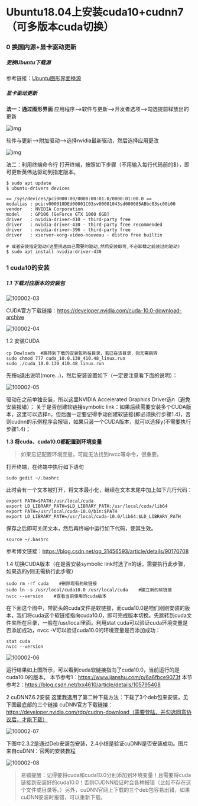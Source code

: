 # Ubuntu18.04上安装cuda10+cudnn7（可多版本cuda切换）

### 0 换国内源+显卡驱动更新

##### 更换Ubuntu下载源

参考链接：[Ubuntu图形界面换源](https://blog.csdn.net/daerzei/article/details/84873964)

##### 显卡驱动更新

**法一：通过图形界面**
应用程序–>软件与更新–>开发者选项–>勾选提前释放出的更新

![img](https://img-blog.csdnimg.cn/20200624220733264.png?x-oss-process=image/watermark,type_ZmFuZ3poZW5naGVpdGk,shadow_10,text_aHR0cHM6Ly9ibG9nLmNzZG4ubmV0L2hlbm55eHU=,size_16,color_FFFFFF,t_70#pic_center)

软件与更新–>附加驱动–>选择nvidia最新驱动，然后选择应用更改

![img](https://img-blog.csdnimg.cn/20200624221300322.png?x-oss-process=image/watermark,type_ZmFuZ3poZW5naGVpdGk,shadow_10,text_aHR0cHM6Ly9ibG9nLmNzZG4ubmV0L2hlbm55eHU=,size_16,color_FFFFFF,t_70#pic_center)

法二：利用终端命令行
打开终端，按照如下步骤（不用输入每行代码前的$），即可更新英伟达驱动到指定版本。

```she
$ sudo apt update
$ ubuntu-drivers devices

== /sys/devices/pci0000:00/0000:00:01.0/0000:01:00.0 ==
modalias : pci:v000010DEd00001C03sv00001043sd000085ABbc03sc00i00
vendor   : NVIDIA Corporation
model    : GP106 [GeForce GTX 1060 6GB]
driver   : nvidia-driver-410 - third-party free
driver   : nvidia-driver-430 - third-party free recommended
driver   : nvidia-driver-396 - third-party free
driver   : xserver-xorg-video-nouveau - distro free builtin

# 或者安装指定驱动(这里挑选自己需要的驱动,然后安装即可,不必卸载之前装过的驱动)
$ sudo apt install nvidia-driver-430
```



### 1 cuda10的安装

##### 1.1 下载对应版本的安装包

![100002-03](images/100002-03.jpg)

CUDA官方下载链接：https://developer.nvidia.com/cuda-10.0-download-archive

![100002-04](images/100002-04.jpg)

1.2 安装CUDA

```she
cp Dowloads  #跳转到下载的安装包所在目录，若已在该目录，则无需跳转
sudo chmod 777 cuda_10.0.130_410.48_linux.run
sudo ./cuda_10.0.130_410.48_linux.run
```

先按q退出说明(more…)，然后安装设置如下（一定要注意看下面的说明）：

![100002-05](images/100002-05.jpg)

驱动在之前单独安装，所以这里NVIDIA Accelerated Graphics Driver选n（避免安装报错）；
关于是否创建软链接symbolic link：如果后续需要安装多个CUDA版本，这里可以选择n，但后面一定要记得手动创建软链接(即必须执行步骤1.4)，否则cudnn的示例程序会报错，如果只装一个CUDA版本，就可以选择y(不需要执行步骤1.4)；

**1.3 将cuda、cuda10.0都配置到环境变量**

> 如果忘记配置环境变量，可能无法找到nvcc等命令，很重要。

打开终端，在终端中执行如下语句

```she
sudo gedit ~/.bashrc
```

此时会有一个文本被打开，将文本最小化，继续在文本末尾中加上如下几行代码：

```she
export PATH=$PATH:/usr/local/cuda
export LD_LIBRARY_PATH=$LD_LIBRARY_PATH:/usr/local/cuda/lib64
export PATH=/usr/local/cuda-10.0/bin:$PATH
export LD_LIBRARY_PATH=/usr/local/cuda-10.0/lib64:$LD_LIBRARY_PATH
```

保存之后即可关闭文本，然后再终端中运行如下代码，使其生效。

```she
source ~/.bashrc
```

参考博文链接：https://blog.csdn.net/qq_31456593/article/details/90170708

1.4 切换CUDA版本（在是否安装symbolic link时选了n的话，需要执行此步骤，如果选的y则无需执行此步骤）

```she
sudo rm -rf cuda    #删除现有的软链接
sudo ln -s /usr/local/cuda10.0 /usr/local/cuda    #建立新的软链接
nvcc --version    #查看当前使用的cuda版本
```

在下面这个图中，带箭头的cuda文件是软链接，而cuda10.0是咱们刚刚安装的版本，我们将cuda这个软链接指向cuda10.0，即可完成版本切换。先跳转到cuda文件夹所在目录，一般在/usr/local里面。利用stat cuda可以验证cuda环境变量是否添加成功，nvcc -V可以验证cuda10.0的环境变量是否添加成功：

```she
stat cuda
nvcc --version
```

![100002-06](images/100002-06.jpg)

运行结果如上图所示，可以看到cuda软链接指向了cuda10.0，当前运行的是cuda10.0的版本。
本节参考1：https://www.jianshu.com/p/6a6fbce9073f
本节参考2：https://blog.csdn.net/lxx4610/article/details/105795408

2 cuDNN7.6.2安装
这里我选用了第二种下载方法：下载了3个deb包来安装，见下图最底部的三个链接
cuDNN官方下载链接：https://developer.nvidia.com/rdp/cudnn-download（需要登陆、并勾选同意协议后，才能下载）

![100002-07](images/100002-07.jpg)

下图中2.3.2是通过Deb安装包安装，2.4小结是验证cuDNN是否安装成功。图片来自cuDNN：官网的安装教程

![100002-08](images/100002-08.jpg)

> 易错提醒：记得要将cuda和cuda10.0分别添加到环境变量！且需要将cuda链接到安装好的cuda10.0！否则CUDNN验证时会各种报错（比如不存在这个文件或目录等。）另外，cuDNN官网上下载的三个deb包容易出错，如果cuDNN安装时报错，可以重新下载。

